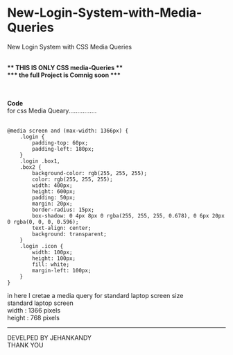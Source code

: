 # New-Login-System-with-Media-Queries
New Login System with CSS Media Queries


<br>
<b>
** THIS IS ONLY CSS media-Queries ** <br>
*** the full Project is Comnig soon *** <br><br><br>
</b>
    
<b> Code </b> <br>
for css Media Queary................
<br><br>

    @media screen and (max-width: 1366px) {
        .login {
            padding-top: 60px;
            padding-left: 180px;
        }
        .login .box1,
        .box2 {
            background-color: rgb(255, 255, 255);
            color: rgb(255, 255, 255);
            width: 400px;
            height: 600px;
            padding: 50px;
            margin: 20px;
            border-radius: 15px;
            box-shadow: 0 4px 8px 0 rgba(255, 255, 255, 0.678), 0 6px 20px 0 rgba(0, 0, 0, 0.596);
            text-align: center;
            background: transparent;
        }
        .login .icon {
            width: 100px;
            height: 100px;
            fill: white;
            margin-left: 100px;
        }
    }

in here I cretae a media query for standard laptop screen size <br>
standard laptop screen <br>
width : 1366 pixels <br>
height : 768 pixels <br>


*************************************************************



DEVELPED BY JEHANKANDY<br>
THANK YOU
